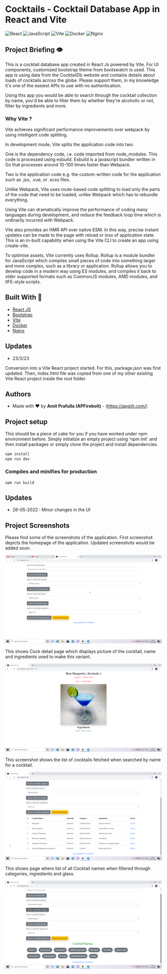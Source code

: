 # Cocktails - Cocktail Database App in React and Vite

![React](https://img.shields.io/badge/react-%2320232a.svg?style=for-the-badge&logo=react&logoColor=%2361DAFB)
![JavaScript](https://img.shields.io/badge/javascript-%23323330.svg?style=for-the-badge&logo=javascript&logoColor=%23F7DF1E)
![Vite](https://img.shields.io/badge/vite-%23646CFF.svg?style=for-the-badge&logo=vite&logoColor=white)
![Docker](https://img.shields.io/badge/docker-%230db7ed.svg?style=for-the-badge&logo=docker&logoColor=white)
![Nginx](https://img.shields.io/badge/nginx-%23009639.svg?style=for-the-badge&logo=nginx&logoColor=white)

## Project Briefing 👁

This is a cocktail database app created in React Js powered by Vite. For UI components, customized bootstrap theme from bootswatch is used. This app is using data from the CocktailDb website and contains details about loads of cocktails across the globe. Please support them, in my knowledge it's one of the easiest APIs to use with no authentication. 

Using this app you would be able to search through the cocktail collection by name, you'd be able to filter them by whether they're alcoholic or not, filter by ingredients and more.

### Why Vite ?

Vite achieves significant performance improvements over webpack by using intelligent code splitting.

In development mode, Vite splits the application code into two.

One is the dependency code, i.e. code imported from node_modules. This code is processed using esbuild. Esbuild is a javascript bundler written in Go that processes around 10-100 times faster than Webpack.

Two is the application code e.g. the custom-written code for the application such as .jsx, .vue, or .scss files.

Unlike Webpack, Vite uses route-based code splitting to load only the parts of the code that need to be loaded, unlike Webpack which has to rebundle everything.

Using Vite can dramatically improve the performance of coding many languages during development, and reduce the feedback loop time which is ordinarily incurred with Webpack.

Vite also provides an HMR API over native ESM. In this way, precise instant updates can be made to the page with reload or loss of application state. This is an in-built capability when using the Vite CLI to create an app using create-vite.

To optimise assets, Vite currently uses Rollup. Rollup is a module bundler for JavaScript which compiles small pieces of code into something larger and more complex, such as a library or application. Rollup allows you to develop code in a modern way using ES modules, and compiles it back to older supported formats such as CommonJS modules, AMD modules, and IIFE-style scripts.

## Built With 🧰 

* [React JS](https://reactjs.org/)
* [Bootstrap](https://getbootstrap.com/)
* [Vite](https://vitejs.dev)
* [Docker](https://www.docker.com)
* [Nginx](https://www.nginx.com)

## Updates

- 23/3/23

Conversion into a Vite React project started. For this, package.json was first updated. Then, index.html file was copied from one of my other existing Vite React project inside the root folder.  

## Authors

* Made with ❤️ by **Amit Prafulla (APFirebolt)** - (https://apgiiit.com/)

## Project setup

This should be a piece of cake for you if you have worked under npm environment before. Simply initialize an empty project using 'npm init' and then install packages or simply clone the project and install dependencies.
```
npm install
npm run dev
```
### Compiles and minifies for production
```
npm run build
```

## Updates

- 26-05-2022 : Minor changes in the UI
## Project Screenshots

Please find some of the screenshots of the application. First screenshot depicts the homepage of the application. Updated screenshots would be added soon.

![alt text](./screenshots/home.png)

This shows Cock detail page which displays picture of the cocktail, name and ingredients used to make this variant.

![alt text](./screenshots/cocktail_detail.png)

This screenshot shows the list of cocktails fetched when searched by name for a cocktail.

![alt text](./screenshots/cocktail_list.png)

This shows page where list of all Cocktail names when filtered through categories, ingredients and glass.

![alt text](./screenshots/cocktail_tags.png)
